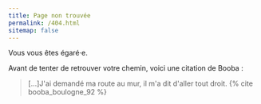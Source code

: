 ```yaml
---
title: Page non trouvée
permalink: /404.html
sitemap: false
---
```

Vous vous êtes égaré·e.

Avant de tenter de retrouver votre chemin, voici une citation de Booba :

>[...]J'ai demandé ma route au mur, il m'a dit d'aller tout droit.
>{% cite booba_boulogne_92 %}
